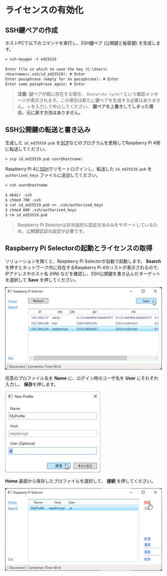 # ライセンスの有効化

## SSH鍵ペアの作成

ホストPCで以下のコマンドを実行し、SSH鍵ペア (公開鍵と秘密鍵) を生成します。

```
> ssh-keygen -t ed25519

Enter file in which to save the key (C:\Users\<Username>/.ssh/id_ed25519): # Enter
Enter passphrase (empty for no passphrase): # Enter
Enter same passphrase again: # Enter
```

> **注意:** 鍵ペアが既に存在する場合、 `Overwrite (y/n)?` という確認メッセージが表示されます。この場合は新たに鍵ペアを生成する必要はありません。 `n` を入力して中止してください。 **鍵ペアを上書きしてしまった場合、元に戻す方法はありません。**

## SSH公開鍵の転送と書き込み

生成した `id_ed25519.pub` を[SCP](system-linux.md#secure-copy)などのプログラムを使用してRaspberry Pi 4側に転送してください。

```
> scp id_ed25519.pub user@hostname:
```

Raspberry Pi 4に[SSH](system-linux.md#sshリモートログイン)でリモートログインし、転送した `id_ed25519.pub` を `authorized_keys` ファイルに追加してください。

```
> ssh user@hostname

$ mkdir .ssh
$ chmod 700 .ssh
$ cat id_ed25519.pub >> .ssh/authorized_keys
$ chmod 600 .ssh/authorized_keys
$ rm id_ed25519.pub
```

> Raspberry Pi Selectorは非対話的な認証方法のみをサポートしているため、公開鍵認証の設定が必要です。

## Raspberry Pi Selectorの起動とライセンスの取得

ソリューションを開くと、Raspberry Pi Selectorが自動で起動します。
**Search** を押すとネットワーク内に存在するRaspberry Pi 4のリストが表示されるので、IPアドレスやホスト名 (HN) などを確認し、SSH公開鍵を書き込んだターゲットを選択して **Save** を押してください。

   ![lm-select-target](img/lm-select-target.png)

任意のプロファイル名を **Name** に、ログイン時のユーザ名を **User** にそれぞれ入力し、 **保存**を押します。

   ![lm-new-profile](img/lm-new-profile.png)

**Home** 画面から保存したプロファイルを選択して、 **接続** を押してください。

   ![lm-connect](img/lm-connect.png)

